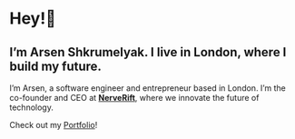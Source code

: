 # Hey!👋

## I’m Arsen Shkrumelyak. I live in London, where I build my future.

I’m Arsen, a software engineer and entrepreneur based in London. I’m the co-founder and CEO at **[NerveRift](https://nerverift.com)**, where we innovate the future of technology.

Check out my [Portfolio](https://arsenstorm.com)!
